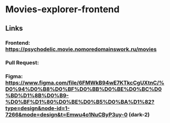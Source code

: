 # Movies-explorer-frontend

## Links

### Frontend: https://psychodelic.movie.nomoredomainswork.ru/movies

### Pull Request: 

### Figma: https://www.figma.com/file/6FMWkB94wE7KTkcCgUXtnC/%D0%94%D0%B8%D0%BF%D0%BB%D0%BE%D0%BC%D0%BD%D1%8B%D0%B9-%D0%BF%D1%80%D0%BE%D0%B5%D0%BA%D1%82?type=design&node-id=1-7266&mode=design&t=Emwu4o1NuCByP3uy-0 (dark-2)